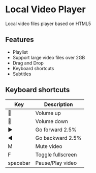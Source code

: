 # Local Video Player
Local video files player based on HTML5

## Features
* Playlist
* Support large video files over 2GB
* Drag and Drop
* Keyboard shortcuts
* Subtitles

## Keyboard shortcuts
| Key| Description | 
|---|---|
| :arrow_up_small: | Volume up | 
| :arrow_down_small: | Volume down | 
| :arrow_forward: | Go forward 2.5% | 
| :arrow_backward: | Go backward 2.5% |  
| M | Mute video | 
| F | Toggle fullscreen | 
| spacebar | Pause/Play video | 

